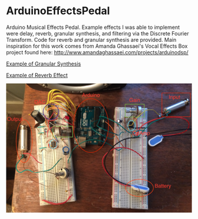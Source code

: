 # ArduinoEffectsPedal
Arduino Musical Effects Pedal. Example effects I was able to implement were delay, reverb, granular synthesis, and filtering via the Discrete Fourier Transform. Code for reverb and granular synthesis are provided. Main inspiration for this work comes from Amanda Ghassaei's Vocal Effects Box project found here: http://www.amandaghassaei.com/projects/arduinodsp/

[Example of Granular Synthesis](https://raw.githubusercontent.com/Toback/ArduinoEffectsPedal/master/Results/Granular_Synthesis_Example.wav)

[Example of Reverb Effect](https://raw.githubusercontent.com/Toback/ArduinoEffectsPedal/master/Results/Reverb_Example.wav)

![Finished Circuit](https://raw.githubusercontent.com/Toback/ArduinoEffectsPedal/master/Results/Circuit.png)

